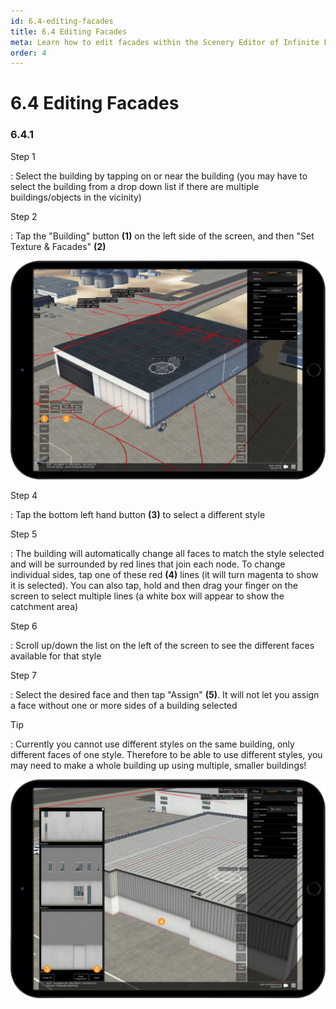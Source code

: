 ```yaml
---
id: 6.4-editing-facades
title: 6.4 Editing Facades
meta: Learn how to edit facades within the Scenery Editor of Infinite Flight.
order: 4
---
```




# 6.4 Editing Facades

### 6.4.1

Step 1

: Select the building by tapping on or near the building (you may have to select the building from a drop down list if there are multiple buildings/objects in the vicinity)



Step 2

: Tap the "Building" button **(1)** on the left side of the screen, and then "Set Texture & Facades" **(2)**



![Image 6.4.1.1 - Editing Facades](_images/manual/frames/6.4.1.1.png)



Step 4

: Tap the bottom left hand button **(3)** to select a different style 



Step 5

: The building will automatically change all faces to match the style selected and will be surrounded by red lines that join each node. To change individual sides, tap one of these red **(4)** lines (it will turn magenta to show it is selected). You can also tap, hold and then drag your finger on the screen to select multiple lines (a white box will appear to show the catchment area)



Step 6

: Scroll up/down the list on the left of the screen to see the different faces available for that style



Step 7

: Select the desired face and then tap "Assign" **(5)**. It will not let you assign a face without one or more sides of a building selected



Tip

: Currently you cannot use different styles on the same building, only different faces of one style. Therefore to be able to use different styles, you may need to make a whole building up using multiple, smaller buildings!



![Image 6.4.1.2 - Editing Facades](_images/manual/frames/6.4.1.2.png)

